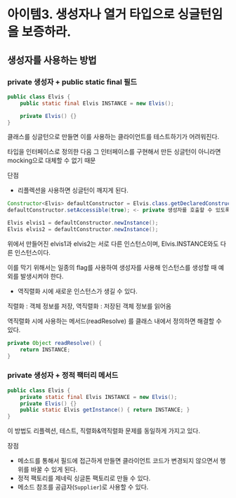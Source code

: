 # 아이템3. 생성자나 열거 타입으로 싱글턴임을 보증하라.

## 생성자를 사용하는 방법

### private 생성자 + public static final 필드

```java
public class Elvis {
	public static final Elvis INSTANCE = new Elvis();

	private Elvis() {}
}
```

클래스를 싱글턴으로 만들면 이를 사용하는 클라이언트를 테스트하기가 어려워진다.

타입을 인터페이스로 정의한 다음 그 인터페이스를 구현해서 만든 싱글턴이 아니라면 mocking으로 대체할 수 없기 때문

단점

- 리플렉션을 사용하면 싱글턴이 깨지게 된다.

```java
Constructor<Elvis> defaultConstructor = Elvis.class.getDeclaredConstructor();
defaultConstructor.setAccessible(true); <- private 생성자를 호출할 수 있도록 해줌

Elvis elvis1 = defaultConstructor.newInstance();
Elvis elvis2 = defaultConstructor.newInstance();
```

위에서 만들어진 elvis1과 elvis2는 서로 다른 인스턴스이며, Elvis.INSTANCE와도 다른 인스턴스이다.

이를 막기 위해서는 일종의 flag를 사용하여 생성자를 사용해 인스턴스를 생성할 때 예외를 발생시켜야 한다.

- 역직렬화 시에 새로운 인스턴스가 생길 수 있다.

직렬화 : 객체 정보를 저장, 역직렬화 : 저장된 객체 정보를 읽어옴

역직렬화 시에 사용하는 메서드(readResolve) 를 클래스 내에서 정의하면 해결할 수 있다.

```java
private Object readResolve() {
    return INSTANCE;
}
```

### private 생성자 + 정적 팩터리 메서드

```java
public class Elvis {
    private static final Elvis INSTANCE = new Elvis();
    private Elvis() {}
    public static Elvis getInstance() { return INSTANCE; }
}
```

이 방법도 리플렉션, 테스트, 직렬화&역직렬화 문제를 동일하게 가지고 있다.

장점

- 메소드를 통해서 필드에 접근하게 만들면 클라이언트 코드가 변경되지 않으면서 행위를 바꿀 수 있게 된다.
- 정적 팩토리를 제네릭 싱글톤 팩토리로 만들 수 있다.
- 메소드 참조를 공급자(`Supplier`)로 사용할 수 있다.

